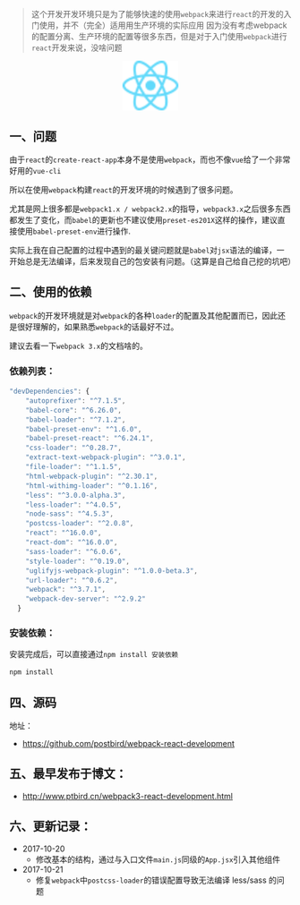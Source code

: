 
> 这个开发开发环境只是为了能够快速的使用`webpack`来进行`react`的开发的入门使用，并不（完全）适用用生产环境的实际应用
> 因为没有考虑webpack的配置分离、生产环境的配置等很多东西，但是对于入门使用`webpack`进行`react`开发来说，没啥问题

<img src="./src/images/logo.svg" width="100px" style="margin:0 auto;display:block;">


## 一、问题

由于`react`的`create-react-app`本身不是使用`webpack`，而也不像`vue`给了一个非常好用的`vue-cli`

所以在使用`webpack`构建`react`的开发环境的时候遇到了很多问题。

尤其是网上很多都是`webpack1.x / webpack2.x`的指导，`webpack3.x`之后很多东西都发生了变化，而`babel`的更新也不建议使用`preset-es201X`这样的操作，建议直接使用`babel-preset-env`进行操作.


实际上我在自己配置的过程中遇到的最关键问题就是`babel`对`jsx`语法的编译，一开始总是无法编译，后来发现自己的包安装有问题。（这算是自己给自己挖的坑吧）


## 二、使用的依赖

`webpack`的开发环境就是对`webpack`的各种`loader`的配置及其他配置而已，因此还是很好理解的，如果熟悉`webpack`的话最好不过。

建议去看一下`webpack 3.x`的文档啥的。

### 依赖列表：

```javascript
"devDependencies": {
    "autoprefixer": "^7.1.5",
    "babel-core": "^6.26.0",
    "babel-loader": "^7.1.2",
    "babel-preset-env": "^1.6.0",
    "babel-preset-react": "^6.24.1",
    "css-loader": "^0.28.7",
    "extract-text-webpack-plugin": "^3.0.1",
    "file-loader": "^1.1.5",
    "html-webpack-plugin": "^2.30.1",
    "html-withimg-loader": "^0.1.16",
    "less": "^3.0.0-alpha.3",
    "less-loader": "^4.0.5",
    "node-sass": "^4.5.3",
    "postcss-loader": "^2.0.8",
    "react": "^16.0.0",
    "react-dom": "^16.0.0",
    "sass-loader": "^6.0.6",
    "style-loader": "^0.19.0",
    "uglifyjs-webpack-plugin": "^1.0.0-beta.3",
    "url-loader": "^0.6.2",
    "webpack": "^3.7.1",
    "webpack-dev-server": "^2.9.2"
  }
```

### 安装依赖：

安装完成后，可以直接通过`npm install 安装依赖`

```bash
npm install 
```

## 四、源码

地址：
- https://github.com/postbird/webpack-react-development

## 五、最早发布于博文：

- http://www.ptbird.cn/webpack3-react-development.html

## 六、更新记录：

- 2017-10-20 
  - 修改基本的结构，通过与入口文件`main.js`同级的`App.jsx`引入其他组件
- 2017-10-21
  - 修复`webpack`中`postcss-loader`的错误配置导致无法编译 less/sass 的问题